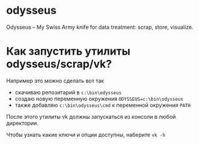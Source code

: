 # odysseus

Odysseus – My Swiss Army knife for data treatment: scrap, store, visualize.

Как запустить утилиты odysseus/scrap/vk?
============================

Например это можно сделать вот так

- скачиваю репозитарий в `c:\bin\odysseus`
- создаю новую переменную окружения `ODYSSEUS=c:\bin\odysseus`
- также добавляю `c:\bin\odysseus\cmd` к переменной окружения `PATH`

После этого утилиты vk должны запускаться из консоли в любой директории.

Чтобы узнать какие ключи и опции доступны, наберите `vk -h` 

